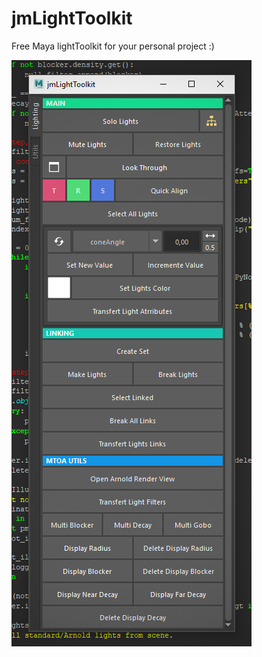 # jmLightToolkit
Free Maya lightToolkit for your personal project :)

![Image of Yaktocat](https://github.com/JsnMertens/jmLightToolkit/blob/master/resourcesLightToolkit/printscreen.jpg)

